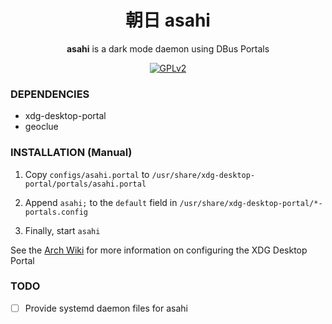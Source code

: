 <div align="center">

# 朝日 asahi

**asahi** is a dark mode daemon using DBus Portals

[![GPLv2](https://img.shields.io/badge/license-GPLv2-green)](https://www.gnu.org/licenses/old-licenses/gpl-2.0.en.html#SEC1)

</div>

### DEPENDENCIES

 - xdg-desktop-portal
 - geoclue

### INSTALLATION (Manual)

1. Copy `configs/asahi.portal` to `/usr/share/xdg-desktop-portal/portals/asahi.portal`


2. Append `asahi;` to the `default` field in `/usr/share/xdg-desktop-portal/*-portals.config`


3. Finally, start `asahi`


See the [Arch Wiki](https://wiki.archlinux.org/title/XDG_Desktop_Portal#Configuration) for more information on 
configuring the XDG Desktop Portal

### TODO
- [ ] Provide systemd daemon files for asahi
